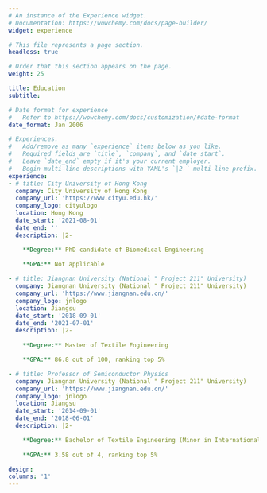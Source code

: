 ```yaml
---
# An instance of the Experience widget.
# Documentation: https://wowchemy.com/docs/page-builder/
widget: experience

# This file represents a page section.
headless: true

# Order that this section appears on the page.
weight: 25

title: Education
subtitle:

# Date format for experience
#   Refer to https://wowchemy.com/docs/customization/#date-format
date_format: Jan 2006

# Experiences.
#   Add/remove as many `experience` items below as you like.
#   Required fields are `title`, `company`, and `date_start`.
#   Leave `date_end` empty if it's your current employer.
#   Begin multi-line descriptions with YAML's `|2-` multi-line prefix.
experience:
- # title: City University of Hong Kong
  company: City University of Hong Kong
  company_url: 'https://www.cityu.edu.hk/'
  company_logo: cityulogo
  location: Hong Kong
  date_start: '2021-08-01'
  date_end: ''
  description: |2-

    **Degree:** PhD candidate of Biomedical Engineering
  
    **GPA:** Not applicable

- # title: Jiangnan University (National " Project 211" University)
  company: Jiangnan University (National " Project 211" University)
  company_url: 'https://www.jiangnan.edu.cn/'
  company_logo: jnlogo
  location: Jiangsu
  date_start: '2018-09-01'
  date_end: '2021-07-01'
  description: |2-
  
    **Degree:** Master of Textile Engineering

    **GPA:** 86.8 out of 100, ranking top 5%

- # title: Professor of Semiconductor Physics
  company: Jiangnan University (National " Project 211" University)
  company_url: 'https://www.jiangnan.edu.cn/'
  company_logo: jnlogo
  location: Jiangsu
  date_start: '2014-09-01'
  date_end: '2018-06-01'
  description: |2-

    **Degree:** Bachelor of Textile Engineering (Minor in International Economics and Trade)
    
    **GPA:** 3.58 out of 4, ranking top 5%

design:
columns: '1'
---
```

